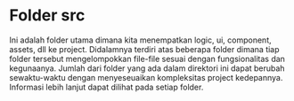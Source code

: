 # Folder src

Ini adalah folder utama dimana kita menempatkan logic, ui, component, assets, dll ke project. Didalamnya terdiri atas beberapa folder dimana tiap folder tersebut mengelompokkan file-file sesuai dengan fungsionalitas dan kegunaanya. Jumlah dari folder yang ada dalam direktori ini dapat berubah sewaktu-waktu dengan menyeseuaikan kompleksitas project kedepannya. Informasi lebih lanjut dapat dilihat pada setiap folder.

